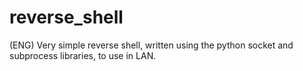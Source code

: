 # reverse_shell
(ENG) Very simple reverse shell, written using the python socket and subprocess libraries, to use in LAN.
